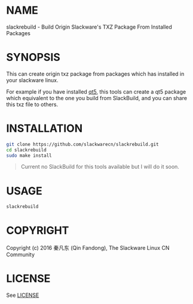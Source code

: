 # NAME

slackrebuild - Build Origin Slackware's TXZ Package From Installed Packages

# SYNOPSIS

This can create origin txz package from packages which has installed in your slackware linux.

For example if you have installed [qt5](https://slackbuilds.org/repository/14.1/libraries/qt5/), this tools can create a qt5 package which equivalent to the one you build from SlackBuild, and you can share this txz file to others.

# INSTALLATION

```bash
git clone https://github.com/slackwarecn/slackrebuild.git
cd slackrebuild
sudo make install
```

> Current no SlackBuild for this tools available but I will do it soon.

# USAGE

```bash
slackrebuild
```

# COPYRIGHT

Copyright (c) 2016 秦凡东 (Qin Fandong), The Slackware Linux CN Community

# LICENSE

See [LICENSE](LICENSE)

